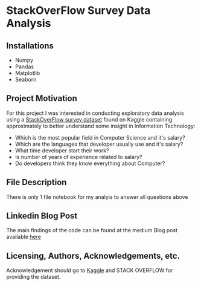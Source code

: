 # StackOverFlow Survey Data Analysis

## Installations
- Numpy
- Pandas
- Matplotlib
- Seaborn

## Project Motivation

For this project I was interested in conducting exploratory data analysis using a [StackOverFlow survey dataset](https://www.kaggle.com/datasets/stackoverflow/so-survey-2017) found on Kaggle containing approximately to better understand some insight in Information Technology:

- Which is the most popular field in Computer Science and it's salary?
- Which are the languages that developer usually use and it's salary?
- What time developer start their work?
- Is number of years of experience related to salary?
- Do developers think they know everything about Computer?

## File Description

There is only 1 file notebook for my analyis to answer all questions above

## Linkedin Blog Post
The main findings of the code can be found at the medium Blog post available [here](https://medium.com/@blackchick2k/survey-stack-overflow-developers-d8478263fb05)

## Licensing, Authors, Acknowledgements, etc.
Acknowledgement should go to [Kaggle](https://www.kaggle.com/datasets/stackoverflow/so-survey-2017) and STACK OVERFLOW for providing the dataset.
